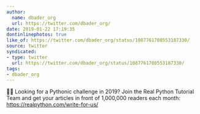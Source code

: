 ```yaml
---
author:
  name: dbader_org
  url: https://twitter.com/dbader_org/
date: 2019-01-22 17:19:35
dontinlinephotos: true
like_of: https://twitter.com/dbader_org/status/1087761708553187330/
source: twitter
syndicated:
- type: twitter
  url: https://twitter.com/dbader_org/status/1087761708553187330/
tags:
- dbader_org
---
```


📝🐍  Looking for a Pythonic challenge in 2019? Join the Real Python Tutorial  Team and get your articles in front of 1,000,000 readers each month: https://realpython.com/write-for-us/